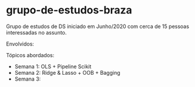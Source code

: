 # grupo-de-estudos-braza
Grupo de estudos de DS iniciado em Junho/2020 com cerca de 15 pessoas interessadas no assunto.

Envolvidos: 

Tópicos abordados:
- Semana 1: OLS + Pipeline Scikit
- Semana 2: Ridge & Lasso + OOB + Bagging
- Semana 3:
